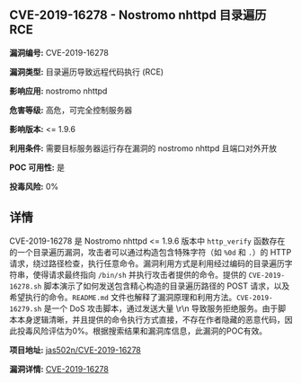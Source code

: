 ## CVE-2019-16278 - Nostromo nhttpd 目录遍历 RCE

**漏洞编号:** CVE-2019-16278

**漏洞类型:** 目录遍历导致远程代码执行 (RCE)

**影响应用:** nostromo nhttpd

**危害等级:** 高危，可完全控制服务器

**影响版本:** <= 1.9.6

**利用条件:** 需要目标服务器运行存在漏洞的 nostromo nhttpd 且端口对外开放

**POC 可用性:** 是

**投毒风险:** 0%

## 详情

CVE-2019-16278 是 Nostromo nhttpd <= 1.9.6 版本中 `http_verify` 函数存在的一个目录遍历漏洞，攻击者可以通过构造包含特殊字符（如 `%0d` 和 `.`）的 HTTP 请求，绕过路径检查，执行任意命令。漏洞利用方式是利用经过编码的目录遍历字符串，使得请求最终指向 `/bin/sh` 并执行攻击者提供的命令。提供的 `CVE-2019-16278.sh` 脚本演示了如何发送包含精心构造的目录遍历路径的 POST 请求，以及希望执行的命令。`README.md` 文件也解释了漏洞原理和利用方法。`CVE-2019-16279.sh` 是一个 DoS 攻击脚本，通过发送大量 \r\n 导致服务拒绝服务。由于脚本本身逻辑清晰，并且提供的命令执行方式直接，不存在作者隐藏的恶意代码，因此投毒风险评估为0%。根据搜索结果和漏洞库信息，此漏洞的POC有效。

**项目地址:** [jas502n/CVE-2019-16278](https://github.com/jas502n/CVE-2019-16278)

**漏洞详情:** [CVE-2019-16278](https://nvd.nist.gov/vuln/detail/CVE-2019-16278)